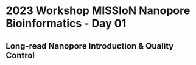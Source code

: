 # 2023 Workshop MISSIoN Nanopore Bioinformatics - Day 01

## Long-read Nanopore Introduction & Quality Control


